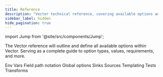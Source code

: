 ```yaml
---
title: Reference
description: "Vector technical reference, covering available options and settings."
sidebar_label: hidden
hide_pagination: true
---
```


import Jump from '@site/src/components/Jump';

The Vector reference will outline and define all available options within
Vector. Serving as a complete guide to option types, values, requirements,
and more.

<Jump to="/docs/reference/env-vars/">Env Vars</Jump>
<Jump to="/docs/reference/field-path-notation/">Field path notation</Jump>
<Jump to="/docs/reference/global-options/">Global options</Jump>
<Jump to="/docs/reference/sinks/">Sinks</Jump>
<Jump to="/docs/reference/sources/">Sources</Jump>
<Jump to="/docs/reference/templating/">Templating</Jump>
<Jump to="/docs/reference/tests/">Tests</Jump>
<Jump to="/docs/reference/transforms/">Transforms</Jump>



